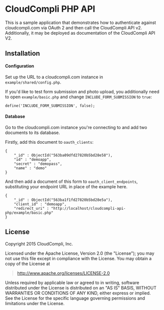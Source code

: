 # CloudCompli PHP API

This is a sample application that demonstrates how to authenticate against cloudcompli.com via OAuth 2 and then call the CloudCompli API v2. Additionally, it may be deployed as documentation of the CloudCompli API V2.

## Installation

#### Configuration

Set up the URL to a cloudcompli.com instance in `example/shared/config.php`.

If you'd like to test form submission and photo upload, you additionally need to open `example/basic.php` and change `INCLUDE_FORM_SUBMISSION` to `true`:

```
define('INCLUDE_FORM_SUBMISSION', false);
```

#### Database

Go to the cloudcompli.com instance you're connecting to and add two documents to its database.

Firstly, add this document to `oauth_clients`:

```
{
    "_id" : ObjectId("563ba09dfd27820b5bd28e58"),
    "id" : "demoapp",
    "secret" : "demopass",
    "name" : "demo"
}
```

And then add a document of this form to `oauth_client_endpoints`, substituting your endpoint URL in place of the example here.

```
{
    "_id" : ObjectId("563ba1f1fd27820b5bd28e5a"),
    "client_id" : "demoapp",
    "redirect_uri" : "http://localhost/cloudcompli-api-php/example/basic.php"
}
```

## License

Copyright 2015 CloudCompli, Inc.

Licensed under the Apache License, Version 2.0 (the "License"); you may not use this file except in compliance with the License. You may obtain a copy of the License at

> http://www.apache.org/licenses/LICENSE-2.0

Unless required by applicable law or agreed to in writing, software distributed under the License is distributed on an "AS IS" BASIS, WITHOUT WARRANTIES OR CONDITIONS OF ANY KIND, either express or implied. See the License for the specific language governing permissions and limitations under the License.